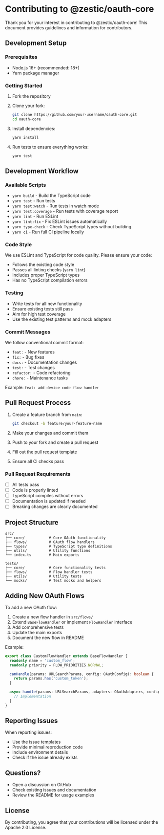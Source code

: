# Contributing to @zestic/oauth-core

Thank you for your interest in contributing to @zestic/oauth-core! This document provides guidelines and information for contributors.

## Development Setup

### Prerequisites

- Node.js 16+ (recommended: 18+)
- Yarn package manager

### Getting Started

1. Fork the repository
2. Clone your fork:
   ```bash
   git clone https://github.com/your-username/oauth-core.git
   cd oauth-core
   ```

3. Install dependencies:
   ```bash
   yarn install
   ```

4. Run tests to ensure everything works:
   ```bash
   yarn test
   ```

## Development Workflow

### Available Scripts

- `yarn build` - Build the TypeScript code
- `yarn test` - Run tests
- `yarn test:watch` - Run tests in watch mode
- `yarn test:coverage` - Run tests with coverage report
- `yarn lint` - Run ESLint
- `yarn lint:fix` - Fix ESLint issues automatically
- `yarn type-check` - Check TypeScript types without building
- `yarn ci` - Run full CI pipeline locally

### Code Style

We use ESLint and TypeScript for code quality. Please ensure your code:

- Follows the existing code style
- Passes all linting checks (`yarn lint`)
- Includes proper TypeScript types
- Has no TypeScript compilation errors

### Testing

- Write tests for all new functionality
- Ensure existing tests still pass
- Aim for high test coverage
- Use the existing test patterns and mock adapters

### Commit Messages

We follow conventional commit format:

- `feat:` - New features
- `fix:` - Bug fixes
- `docs:` - Documentation changes
- `test:` - Test changes
- `refactor:` - Code refactoring
- `chore:` - Maintenance tasks

Example: `feat: add device code flow handler`

## Pull Request Process

1. Create a feature branch from `main`:
   ```bash
   git checkout -b feature/your-feature-name
   ```

2. Make your changes and commit them
3. Push to your fork and create a pull request
4. Fill out the pull request template
5. Ensure all CI checks pass

### Pull Request Requirements

- [ ] All tests pass
- [ ] Code is properly linted
- [ ] TypeScript compiles without errors
- [ ] Documentation is updated if needed
- [ ] Breaking changes are clearly documented

## Project Structure

```
src/
├── core/           # Core OAuth functionality
├── flows/          # OAuth flow handlers
├── types/          # TypeScript type definitions
├── utils/          # Utility functions
└── index.ts        # Main exports

tests/
├── core/           # Core functionality tests
├── flows/          # Flow handler tests
├── utils/          # Utility tests
└── mocks/          # Test mocks and helpers
```

## Adding New OAuth Flows

To add a new OAuth flow:

1. Create a new flow handler in `src/flows/`
2. Extend `BaseFlowHandler` or implement `FlowHandler` interface
3. Add comprehensive tests
4. Update the main exports
5. Document the new flow in README

Example:
```typescript
export class CustomFlowHandler extends BaseFlowHandler {
  readonly name = 'custom_flow';
  readonly priority = FLOW_PRIORITIES.NORMAL;

  canHandle(params: URLSearchParams, config: OAuthConfig): boolean {
    return params.has('custom_token');
  }

  async handle(params: URLSearchParams, adapters: OAuthAdapters, config: OAuthConfig): Promise<OAuthResult> {
    // Implementation
  }
}
```

## Reporting Issues

When reporting issues:

- Use the issue templates
- Provide minimal reproduction code
- Include environment details
- Check if the issue already exists

## Questions?

- Open a discussion on GitHub
- Check existing issues and documentation
- Review the README for usage examples

## License

By contributing, you agree that your contributions will be licensed under the Apache 2.0 License.
